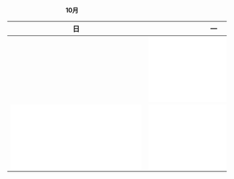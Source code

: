 
&nbsp;&nbsp;&nbsp;&nbsp;&nbsp;&nbsp;&nbsp;&nbsp;&nbsp;&nbsp;&nbsp;&nbsp;&nbsp;&nbsp;&nbsp;&nbsp;&nbsp;&nbsp;
&nbsp;&nbsp;&nbsp;&nbsp;&nbsp;&nbsp;&nbsp;&nbsp;&nbsp;&nbsp;&nbsp;&nbsp;&nbsp;&nbsp; **10月**

|日|一|二|三|四|五|六|
|----|---|---|---|---|---|---|
||![09](2017年度/10月09日.md)|![10](2017年度/10月10日.md)|![11](2017年度/10月11日.md)|![12](2017年度/10月12日.md)|![13](2017年度/10月13日.md)|![14](2017年度/10月14日.md)|
|![15](2017年度/10月15日.md)|![16](2017年度/10月16日.md)|![17](2017年度/10月17日.md)|![18](2017年度/10月18日.md)|![19](2017年度/10月19日.md)|![20](2017年度/10月20日.md)|![21](2017年度/10月21日.md)|

 
 
